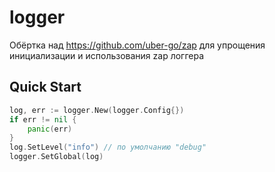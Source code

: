 # logger

Обёртка над https://github.com/uber-go/zap для упрощения инициализации и использования zap логгера

## Quick Start

```go
log, err := logger.New(logger.Config{})
if err != nil {
    panic(err)
}
log.SetLevel("info") // по умолчанию "debug"
logger.SetGlobal(log)
```